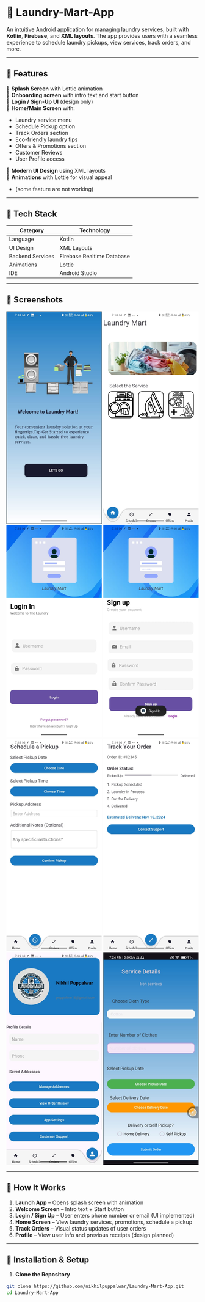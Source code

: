 # 🧺 Laundry-Mart-App

An intuitive Android application for managing laundry services, built with **Kotlin**, **Firebase**, and **XML layouts**. The app provides users with a seamless experience to schedule laundry pickups, view services, track orders, and more.

---

## 📱 Features

🔹 **Splash Screen** with Lottie animation  
🔹 **Onboarding screen** with intro text and start button  
🔹 **Login / Sign-Up UI** (design only)  
🔹 **Home/Main Screen** with:
- Laundry service menu  
- Schedule Pickup option  
- Track Orders section  
- Eco-friendly laundry tips  
- Offers & Promotions section  
- Customer Reviews  
- User Profile access  

🔹 **Modern UI Design** using XML layouts  
🔹 **Animations** with Lottie for visual appeal  
- (some feature are not working)
---

## 🚧 Tech Stack

| Category          | Technology                         |
|------------------|-------------------------------------|
| Language          | Kotlin                              |
| UI Design         | XML Layouts                         |
| Backend Services  | Firebase Realtime Database          |
| Animations        | Lottie                              |
| IDE               | Android Studio                      |

---

## 📸 Screenshots

<p float="left">
  <img src="https://github.com/nikhilpuppalwar/images/blob/main/laundary%20mart%20photo/mart_home.jpg?raw=true" width="250"/>
  <img src="https://github.com/nikhilpuppalwar/images/blob/main/laundary%20mart%20photo/mart_home_layout.jpg?raw=true" width="250"/>
  <img src="https://github.com/nikhilpuppalwar/images/blob/main/laundary%20mart%20photo/mart_login.jpg?raw=true" width="250"/>
  <img src="https://github.com/nikhilpuppalwar/images/blob/main/laundary%20mart%20photo/mart_signup.jpg?raw=true" width="250"/>
  <img src="https://github.com/nikhilpuppalwar/images/blob/main/laundary%20mart%20photo/mart_pickup.jpg?raw=true" width="250"/>
  <img src="https://github.com/nikhilpuppalwar/images/blob/main/laundary%20mart%20photo/mart_track.jpg?raw=true" width="250"/>
  <img src="https://github.com/nikhilpuppalwar/images/blob/main/laundary%20mart%20photo/mart_profile.jpg?raw=true" width="250"/>
  <img src="https://github.com/nikhilpuppalwar/images/blob/main/laundary%20mart%20photo/mart_service_detail.jpg?raw=true" width="250"/>
</p>

---

## 🧩 How It Works

1. **Launch App** – Opens splash screen with animation  
2. **Welcome Screen** – Intro text + Start button  
3. **Login / Sign Up** – User enters phone number or email (UI implemented)  
4. **Home Screen** – View laundry services, promotions, schedule a pickup  
5. **Track Orders** – Visual status updates of user orders  
6. **Profile** – View user info and previous receipts (design planned)

---

## 🔧 Installation & Setup

1. **Clone the Repository**
```bash
git clone https://github.com/nikhilpuppalwar/Laundry-Mart-App.git
cd Laundry-Mart-App
